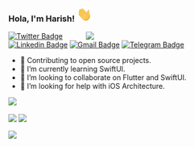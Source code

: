 ### Hola, I'm Harish! <img src="https://raw.githubusercontent.com/ABSphreak/ABSphreak/master/gifs/Hi.gif" width="30px">

<img align="right" src="https://media.giphy.com/media/E89xxATM4iZoPdr6Tb/giphy.gif" width="350px" />


[![Twitter Badge](https://img.shields.io/badge/-@theflutterboi-1ca0f1?style=for-the-badge&labelColor=1ca0f1&logo=twitter&logoColor=white)](https://twitter.com/theflutterboi)
[![Linkedin Badge](https://img.shields.io/badge/-Harish_Anbalagan-blue?style=for-the-badge&logo=Linkedin&logoColor=white)](https://www.linkedin.com/in/harishanbalagan/)
[![Gmail Badge](https://img.shields.io/badge/-harishanbalagandev@gmail.com-c14438?style=for-the-badge&logo=Gmail&logoColor=white)](mailto:harishanbalagandev@gmail.com)
[![Telegram Badge](https://img.shields.io/badge/-Harishwarrior-grey?style=for-the-badge&logo=Telegram&logoColor=white)](https://t.me/Harishwarrior)

- 🔭 Contributing to open source projects.
- 🌱 I’m currently learning SwiftUI.
- 👯 I’m looking to collaborate on Flutter and SwiftUI.
- 🤔 I’m looking for help with iOS Architecture.

![](https://komarev.com/ghpvc/?username=harishwarrior)

![](https://github-profile-summary-cards.vercel.app/api/cards/repos-per-language?username=Harishwarrior&theme=nord_dark)
![](https://github-profile-summary-cards.vercel.app/api/cards/stats?username=Harishwarrior&theme=nord_dark)

![](https://github-profile-summary-cards.vercel.app/api/cards/profile-details?username=Harishwarrior&theme=nord_dark)

